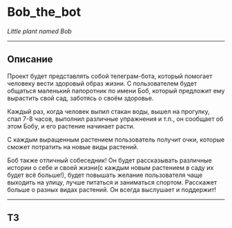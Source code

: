 # Bob_the_bot

*Little plant named Bob*
___

## Описание

Проект будет представлять собой телеграм-бота, который помогает человеку вести здоровый образ жизни. С пользователем
будет общаться маленький папоротник по имени Боб, который предложит ему вырастить свой сад, заботясь о своём здоровье.

Каждый раз, когда человек выпил стакан воды, вышел на прогулку, спал 7-8 часов, выполнил различные упражнения и т.п., он
сообщает об этом Бобу, и его растение начинает расти.

С каждым выращенным растением пользователь получит очки, которые сможет потратить на новые виды растений.

Боб также отличный собеседник! Он будет рассказывать различные истории о себе и своей жизни(с каждым новым растением в
саду их будет всё больше!), будет повышать желание пользователя чаще выходить на улицу, лучше питаться и заниматься спортом. Расскажет больше о разных видах растений. Он всегда выслушает и поддержит!
___

## ТЗ

